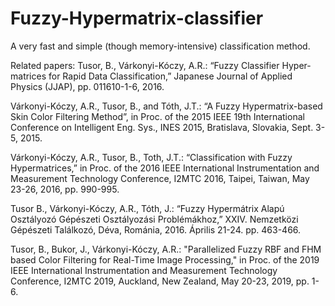 # Fuzzy-Hypermatrix-classifier
A very fast and simple (though memory-intensive) classification method.

Related papers:
Tusor, B., Várkonyi-Kóczy, A.R.: “Fuzzy Classifier Hyper-matrices for Rapid Data Classification,” Japanese Journal of Applied Physics (JJAP), pp. 011610-1-6, 2016.

Várkonyi-Kóczy, A.R., Tusor, B., and Tóth, J.T.: “A Fuzzy Hypermatrix-based Skin Color Filtering Method”, in Proc. of the 2015 IEEE 19th International Conference on Intelligent Eng. Sys., INES 2015, Bratislava, Slovakia, Sept. 3-5, 2015.

Várkonyi-Kóczy, A.R., Tusor, B., Toth, J.T.: “Classification with Fuzzy Hypermatrices,” in Proc. of the 2016 IEEE International Instrumentation and Measurement Technology Conference, I2MTC 2016, Taipei, Taiwan, May 23-26, 2016, pp. 990-995. 

Tusor B., Várkonyi-Kóczy, A.R., Tóth, J.: “Fuzzy Hypermátrix Alapú Osztályozó Gépészeti Osztályozási Problémákhoz,” XXIV. Nemzetközi Gépészeti Találkozó, Déva, Románia, 2016. Április 21-24. pp. 463-466. 

Tusor, B., Bukor, J., Várkonyi-Kóczy, A.R.: "Parallelized Fuzzy RBF and FHM based Color Filtering for Real-Time Image Processing," in Proc. of the 2019 IEEE International Instrumentation and Measurement Technology Conference, I2MTC 2019, Auckland, New Zealand, May 20-23, 2019, pp. 1-6.
